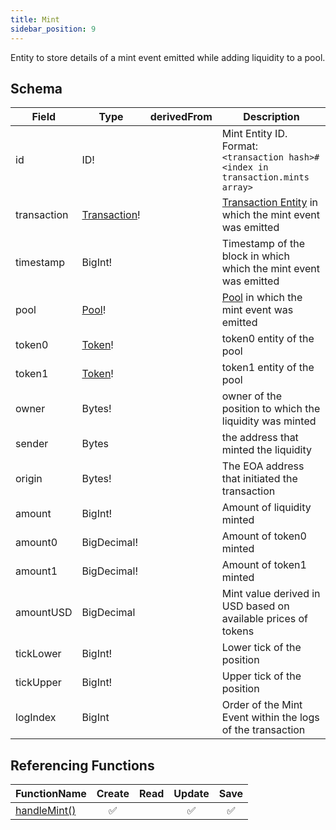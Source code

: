```yaml
---
title: Mint
sidebar_position: 9
---
```


Entity to store details of a mint event emitted while adding liquidity to a pool.

## Schema
|Field|Type|derivedFrom|Description|
|-|-|-|-|
|id | ID! | | Mint Entity ID. Format: `<transaction hash>#<index in transaction.mints array>` |
|transaction | [Transaction](./transaction)! | | [Transaction Entity](./transaction) in which the mint event was emitted |
|timestamp | BigInt! | | Timestamp of the block in which which the mint event was emitted |
|pool | [Pool](./pool)! | | [Pool](./pool) in which the mint event was emitted |
|token0 | [Token](./token)! | | token0 entity of the pool |
|token1 | [Token](./token)! | | token1 entity of the pool |
|owner | Bytes! | | owner of the position to which the liquidity was minted |
|sender | Bytes | | the address that minted the liquidity |
|origin | Bytes! | | The EOA address that initiated the transaction |
|amount | BigInt! | | Amount of liquidity minted |
|amount0 | BigDecimal! | | Amount of token0 minted |
|amount1 | BigDecimal! | | Amount of token1 minted |
|amountUSD | BigDecimal | | Mint value derived in USD based on available prices of tokens |
|tickLower | BigInt! | | Lower tick of the position  |
|tickUpper | BigInt! | | Upper tick of the position |
|logIndex | BigInt | | Order of the Mint Event within the logs of the transaction |

## Referencing Functions

|FunctionName|Create|Read|Update|Save|
|-|-|-|-|-|
|[handleMint()](../functions-n-handlers/mappings/core.ts#handlemint)|<center>:white_check_mark:</center>||<center>:white_check_mark:</center>|<center>:white_check_mark:</center>|